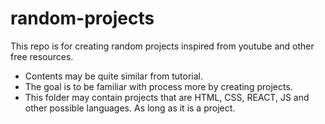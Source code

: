 # random-projects
This repo is for creating random projects inspired from youtube and other free resources.

- Contents may be quite similar from tutorial. 
- The goal is to be familiar with process more by creating projects.
- This folder may contain projects that are HTML, CSS, REACT, JS and other possible languages. As long as it is a project.
